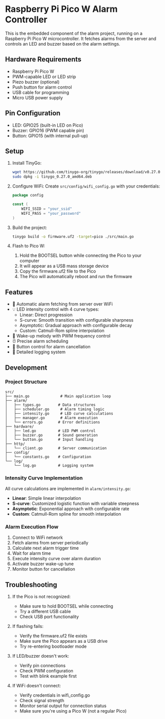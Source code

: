 # Raspberry Pi Pico W Alarm Controller

This is the embedded component of the alarm project, running on a Raspberry Pi Pico W microcontroller. It fetches alarms from the server and controls an LED and buzzer based on the alarm settings.

## Hardware Requirements

- Raspberry Pi Pico W
- PWM-capable LED or LED strip
- Piezo buzzer (optional)
- Push button for alarm control
- USB cable for programming
- Micro USB power supply

## Pin Configuration

- LED: GPIO25 (built-in LED on Pico)
- Buzzer: GPIO16 (PWM capable pin)
- Button: GPIO15 (with internal pull-up)

## Setup

1. Install TinyGo:
   ```bash
   wget https://github.com/tinygo-org/tinygo/releases/download/v0.27.0/tinygo_0.27.0_amd64.deb
   sudo dpkg -i tinygo_0.27.0_amd64.deb
   ```

2. Configure WiFi:
   Create `src/config/wifi_config.go` with your credentials:
   ```go
   package config

   const (
       WIFI_SSID = "your_ssid"
       WIFI_PASS = "your_password"
   )
   ```

3. Build the project:
   ```bash
   tinygo build -o firmware.uf2 -target=pico ./src/main.go
   ```

4. Flash to Pico W:
   1. Hold the BOOTSEL button while connecting the Pico to your computer
   2. It will appear as a USB mass storage device
   3. Copy the firmware.uf2 file to the Pico
   4. The Pico will automatically reboot and run the firmware

## Features

- 🔄 Automatic alarm fetching from server over WiFi
- 💡 LED intensity control with 4 curve types:
  - Linear: Direct progression
  - S-curve: Smooth transition with configurable sharpness
  - Asymptotic: Gradual approach with configurable decay
  - Custom: Catmull-Rom spline interpolation
- 🔔 Wake-up melody with PWM frequency control
- ⏰ Precise alarm scheduling
- 🔲 Button control for alarm cancellation
- 📝 Detailed logging system

## Development

### Project Structure

```
src/
├── main.go              # Main application loop
├── alarm/
│   ├── types.go        # Data structures
│   ├── scheduler.go     # Alarm timing logic
│   ├── intensity.go     # LED curve calculations
│   ├── manager.go       # Alarm execution
│   └── errors.go       # Error definitions
├── hardware/
│   ├── led.go          # LED PWM control
│   ├── buzzer.go       # Sound generation
│   └── button.go       # Input handling
├── http/
│   └── client.go       # Server communication
├── config/
│   └── constants.go    # Configuration
└── log/
    └── log.go          # Logging system
```

### Intensity Curve Implementation

All curve calculations are implemented in `alarm/intensity.go`:

- **Linear**: Simple linear interpolation
- **S-curve**: Customized logistic function with variable steepness
- **Asymptotic**: Exponential approach with configurable rate
- **Custom**: Catmull-Rom spline for smooth interpolation

### Alarm Execution Flow

1. Connect to WiFi network
2. Fetch alarms from server periodically
3. Calculate next alarm trigger time
4. Wait for alarm time
5. Execute intensity curve over alarm duration
6. Activate buzzer wake-up tune
7. Monitor button for cancellation

## Troubleshooting

1. If the Pico is not recognized:
   - Make sure to hold BOOTSEL while connecting
   - Try a different USB cable
   - Check USB port functionality

2. If flashing fails:
   - Verify the firmware.uf2 file exists
   - Make sure the Pico appears as a USB drive
   - Try re-entering bootloader mode

3. If LED/buzzer doesn't work:
   - Verify pin connections
   - Check PWM configuration
   - Test with blink example first

4. If WiFi doesn't connect:
   - Verify credentials in wifi_config.go
   - Check signal strength
   - Monitor serial output for connection status
   - Make sure you're using a Pico W (not a regular Pico)